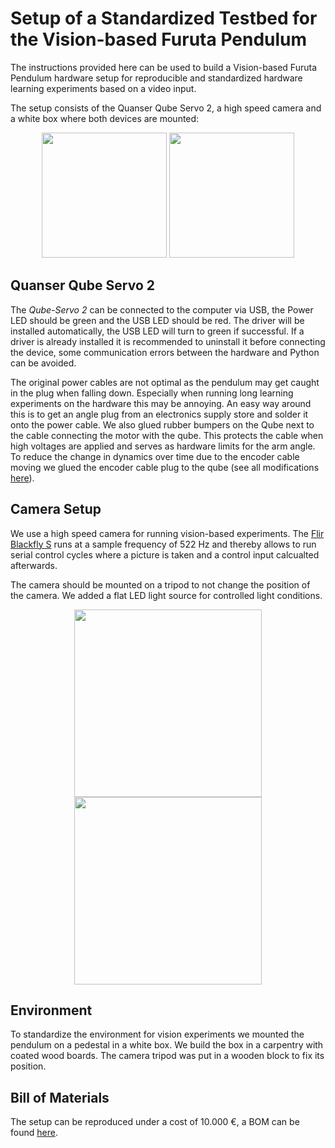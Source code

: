 # Setup of a Standardized Testbed for the Vision-based Furuta Pendulum

The instructions provided here can be used to build a Vision-based Furuta Pendulum hardware setup for reproducible and standardized hardware learning experiments based on a video input.

The setup consists of the Quanser Qube Servo 2, a high speed camera and a white box where both devices are mounted:
 

<p align="center" float="left">
  <img src="pictures/overview.jpg" height="200" />
  <img src="pictures/qube.jpg" height="200" />
</p>



## Quanser Qube Servo 2 

The *Qube-Servo 2* can be connected to the computer via USB, the Power LED should be green and the USB LED should be red. The driver will be installed automatically, the USB LED will turn to green if successful. If a driver is already installed it is recommended to uninstall it before connecting the device, some communication errors between the hardware and Python can be avoided.

The original power cables are not optimal as the pendulum may get caught in the plug when falling down. Especially when running long learning experiments on the hardware this may be annoying. An easy way around this is to get an angle plug from an electronics supply store and solder it onto the power cable. We also glued rubber bumpers on the Qube next to the cable connecting the motor with the qube. This protects the cable when high voltages are applied and serves as hardware limits for the arm angle. To reduce the change in dynamics over time due to the encoder cable moving we glued the encoder cable plug to the qube (see all modifications [here](pictures/bumper.pdf)).

## Camera Setup

We use a high speed camera for running vision-based experiments. The [Flir Blackfly S](https://www.flir.de/products/blackfly-s-usb3/) runs at a sample frequency of 522 Hz and thereby allows to run serial control cycles where a picture is taken and a control input calcualted afterwards.

The camera should be mounted on a tripod to not change the position of the camera. We added a flat LED light source for controlled light conditions.

<p align="center" float="left">
  <img src="pictures/camera_front.jpg" height="300" />
  <img src="pictures/camera_side.jpg" height="300" /> 
</p>

## Environment

To standardize the environment for vision experiments we mounted the pendulum on a pedestal in a white box. We build the box in a carpentry with coated wood boards. The camera tripod was put in a wooden block to fix its position.

## Bill of Materials

The setup can be reproduced under a cost of 10.000 €, a BOM can be found [here](BOM.pdf).